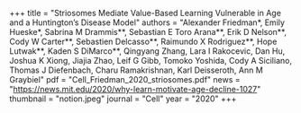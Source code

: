 +++
title = "Striosomes Mediate Value-Based Learning Vulnerable in Age and a Huntington’s Disease Model"
authors = "Alexander Friedman*, Emily Hueske*, Sabrina M Drammis**, Sebastian E Toro Arana**, Erik D Nelson**, Cody W Carter**, Sebastien Delcasso**, Raimundo X Rodriguez**, Hope Lutwak**, Kaden S DiMarco**, Qingyang Zhang, Lara I Rakocevic, Dan Hu, Joshua K Xiong, Jiajia Zhao, Leif G Gibb, Tomoko Yoshida, Cody A Siciliano, Thomas J Diefenbach, Charu Ramakrishnan, Karl Deisseroth, Ann M Graybiel"
pdf = "Cell_Friedman_2020_striosomes.pdf"
news = "https://news.mit.edu/2020/why-learn-motivate-age-decline-1027"
thumbnail = "notion.jpeg"
journal = "Cell"
year = "2020"
+++
